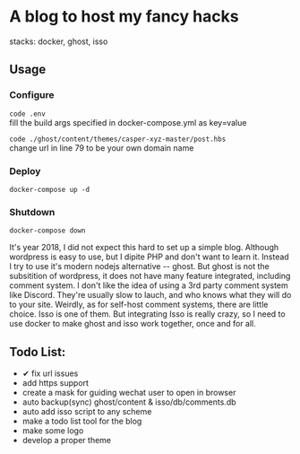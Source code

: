 # A blog to host my fancy hacks
stacks: docker, ghost, isso

## Usage

### Configure
```code .env```<br>
fill the build args specified in docker-compose.yml as key=value

```code ./ghost/content/themes/casper-xyz-master/post.hbs```<br>
change url in line 79 to be your own domain name

### Deploy
```docker-compose up -d```
### Shutdown
```docker-compose down```

It's year 2018, I did not expect this hard to set up a simple blog.
Although wordpress is easy to use, but I dipite PHP and don't want to learn it. Instead I try to use it's modern nodejs alternative -- ghost. But ghost is not the subsitition of wordpress, it does not have many feature integrated, including comment system.
I don't like the idea of using a 3rd party comment system like Discord. They're usually slow to lauch, and who knows what they will do to your site. Weirdly, as for self-host comment systems, there are little choice.
Isso is one of them. But integrating Isso is really crazy, so I need to use docker to make ghost and isso work together, once and for all.


## Todo List:
- ✔︎ fix url issues
- add https support
- create a mask for guiding wechat user to open in browser
- auto backup(sync) ghost/content & isso/db/comments.db
- auto add isso script to any scheme
- make a todo list tool for the blog
- make some logo
- develop a proper theme
